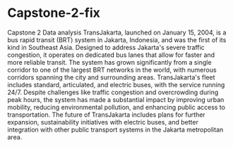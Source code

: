 # Capstone-2-fix
Capstone 2 Data analysis
TransJakarta, launched on January 15, 2004, is a bus rapid transit (BRT) system in Jakarta, Indonesia, and was the first of its kind in Southeast Asia. Designed to address Jakarta's severe traffic congestion, it operates on dedicated bus lanes that allow for faster and more reliable transit. The system has grown significantly from a single corridor to one of the largest BRT networks in the world, with numerous corridors spanning the city and surrounding areas. TransJakarta's fleet includes standard, articulated, and electric buses, with the service running 24/7. Despite challenges like traffic congestion and overcrowding during peak hours, the system has made a substantial impact by improving urban mobility, reducing environmental pollution, and enhancing public access to transportation. The future of TransJakarta includes plans for further expansion, sustainability initiatives with electric buses, and better integration with other public transport systems in the Jakarta metropolitan area.

